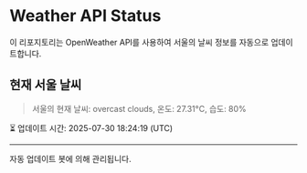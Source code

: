 
# Weather API Status

이 리포지토리는 OpenWeather API를 사용하여 서울의 날씨 정보를 자동으로 업데이트합니다.

## 현재 서울 날씨
> 서울의 현재 날씨: overcast clouds, 온도: 27.31°C, 습도: 80%

⏳ 업데이트 시간: 2025-07-30 18:24:19 (UTC)

---
자동 업데이트 봇에 의해 관리됩니다.
